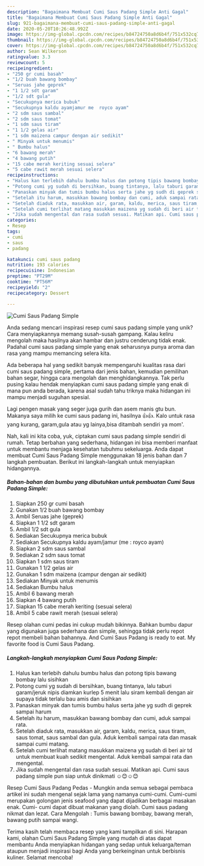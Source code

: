 ```yaml
---
description: "Bagaimana Membuat Cumi Saus Padang Simple Anti Gagal"
title: "Bagaimana Membuat Cumi Saus Padang Simple Anti Gagal"
slug: 921-bagaimana-membuat-cumi-saus-padang-simple-anti-gagal
date: 2020-05-20T10:26:48.992Z
image: https://img-global.cpcdn.com/recipes/b84724750a8d6b4f/751x532cq70/cumi-saus-padang-simple-foto-resep-utama.jpg
thumbnail: https://img-global.cpcdn.com/recipes/b84724750a8d6b4f/751x532cq70/cumi-saus-padang-simple-foto-resep-utama.jpg
cover: https://img-global.cpcdn.com/recipes/b84724750a8d6b4f/751x532cq70/cumi-saus-padang-simple-foto-resep-utama.jpg
author: Sean Wilkerson
ratingvalue: 3.3
reviewcount: 5
recipeingredient:
- "250 gr cumi basah"
- "1/2 buah bawang bombay"
- "Seruas jahe geprek"
- "1 1/2 sdt garam"
- "1/2 sdt gula"
- "Secukupnya merica bubuk"
- "Secukupnya kaldu ayamjamur me  royco ayam"
- "2 sdm saus sambal"
- "2 sdm saus tomat"
- "1 sdm saus tiram"
- "1 1/2 gelas air"
- "1 sdm maizena campur dengan air sedikit"
- " Minyak untuk menumis"
- " Bumbu halus"
- "6 bawang merah"
- "4 bawang putih"
- "15 cabe merah keriting sesuai selera"
- "5 cabe rawit merah sesuai selera"
recipeinstructions:
- "Halus kan terlebih dahulu bumbu halus dan potong tipis bawang bombay lalu sisihkan"
- "Potong cumi yg sudah di bersihkan, buang tintanya, lalu taburi garam/jeruk nipis diamkan kurlep 5 menit lalu siram kembali dengan air supaya tidak terlalu bau amis dan sisihkan"
- "Panaskan minyak dan tumis bumbu halus serta jahe yg sudh di geprek sampai harum"
- "Setelah itu harum, masukkan bawang bombay dan cumi, aduk sampai rata."
- "Setelah diaduk rata, masukkan air, garam, kaldu, merica, saus tiram, saus tomat, saus sambal dan gula. Aduk kembali sampai rata dan masak sampai cumi matang."
- "Setelah cumi terlihat matang masukkan maizena yg sudah di beri air td untuk membuat kuah sedikit mengental. Aduk kembali sampai rata dan mengental."
- "Jika sudah mengental dan rasa sudah sesuai. Matikan api. Cumi saus padang simple pun siap untuk dinikmati ☺️😊☺️😊"
categories:
- Resep
tags:
- cumi
- saus
- padang

katakunci: cumi saus padang 
nutrition: 193 calories
recipecuisine: Indonesian
preptime: "PT29M"
cooktime: "PT56M"
recipeyield: "2"
recipecategory: Dessert

---
```



![Cumi Saus Padang Simple](https://img-global.cpcdn.com/recipes/b84724750a8d6b4f/751x532cq70/cumi-saus-padang-simple-foto-resep-utama.jpg)

Anda sedang mencari inspirasi resep cumi saus padang simple yang unik? Cara menyiapkannya memang susah-susah gampang. Kalau keliru mengolah maka hasilnya akan hambar dan justru cenderung tidak enak. Padahal cumi saus padang simple yang enak seharusnya punya aroma dan rasa yang mampu memancing selera kita.

Ada beberapa hal yang sedikit banyak mempengaruhi kualitas rasa dari cumi saus padang simple, pertama dari jenis bahan, kemudian pemilihan bahan segar, hingga cara mengolah dan menghidangkannya. Tak perlu pusing kalau hendak menyiapkan cumi saus padang simple yang enak di mana pun anda berada, karena asal sudah tahu triknya maka hidangan ini mampu menjadi suguhan spesial.

Lagi pengen masak yang seger juga gurih dan asem manis gtu bun. Makanya saya milih ke cumi saus padang ini, hasilnya 👍👍. Kalo untuk rasa yang kurang, garam,gula atau yg lainya,bisa ditambah sendiri ya mom&#39;.


Nah, kali ini kita coba, yuk, ciptakan cumi saus padang simple sendiri di rumah. Tetap berbahan yang sederhana, hidangan ini bisa memberi manfaat untuk membantu menjaga kesehatan tubuhmu sekeluarga. Anda dapat membuat Cumi Saus Padang Simple menggunakan 18 jenis bahan dan 7 langkah pembuatan. Berikut ini langkah-langkah untuk menyiapkan hidangannya.

<!--inarticleads1-->

##### Bahan-bahan dan bumbu yang dibutuhkan untuk pembuatan Cumi Saus Padang Simple:

1. Siapkan 250 gr cumi basah
1. Gunakan 1/2 buah bawang bombay
1. Ambil Seruas jahe (geprek)
1. Siapkan 1 1/2 sdt garam
1. Ambil 1/2 sdt gula
1. Sediakan Secukupnya merica bubuk
1. Sediakan Secukupnya kaldu ayam/jamur (me : royco ayam)
1. Siapkan 2 sdm saus sambal
1. Sediakan 2 sdm saus tomat
1. Siapkan 1 sdm saus tiram
1. Gunakan 1 1/2 gelas air
1. Gunakan 1 sdm maizena (campur dengan air sedikit)
1. Sediakan  Minyak untuk menumis
1. Sediakan  Bumbu halus
1. Ambil 6 bawang merah
1. Siapkan 4 bawang putih
1. Siapkan 15 cabe merah keriting (sesuai selera)
1. Ambil 5 cabe rawit merah (sesuai selera)


Resep olahan cumi pedas ini cukup mudah bikinnya. Bahkan bumbu dapur yang digunakan juga sederhana dan simple, sehingga tidak perlu repot repot membeli bahan bahannya. And Cumi Saus Padang is ready to eat. My favorite food is Cumi Saus Padang. 

<!--inarticleads2-->

##### Langkah-langkah menyiapkan Cumi Saus Padang Simple:

1. Halus kan terlebih dahulu bumbu halus dan potong tipis bawang bombay lalu sisihkan
1. Potong cumi yg sudah di bersihkan, buang tintanya, lalu taburi garam/jeruk nipis diamkan kurlep 5 menit lalu siram kembali dengan air supaya tidak terlalu bau amis dan sisihkan
1. Panaskan minyak dan tumis bumbu halus serta jahe yg sudh di geprek sampai harum
1. Setelah itu harum, masukkan bawang bombay dan cumi, aduk sampai rata.
1. Setelah diaduk rata, masukkan air, garam, kaldu, merica, saus tiram, saus tomat, saus sambal dan gula. Aduk kembali sampai rata dan masak sampai cumi matang.
1. Setelah cumi terlihat matang masukkan maizena yg sudah di beri air td untuk membuat kuah sedikit mengental. Aduk kembali sampai rata dan mengental.
1. Jika sudah mengental dan rasa sudah sesuai. Matikan api. Cumi saus padang simple pun siap untuk dinikmati ☺️😊☺️😊


Resep Cumi Saus Padang Pedas - Mungkin anda semua sebagai pembaca artikel ini sudah mengenal sejak lama yang namanya cumi-cumi. Cumi-cumi merupakan golongan jenis seafood yang dapat dijadikan berbagai masakan enak. Cumi- cumi dapat dibuat makanan yang diolah. Cumi saus padang nikmat dan lezat. Cara Mengolah : Tumis bawang bombay, bawang merah, bawang putih sampai wangi. 

Terima kasih telah membaca resep yang kami tampilkan di sini. Harapan kami, olahan Cumi Saus Padang Simple yang mudah di atas dapat membantu Anda menyiapkan hidangan yang sedap untuk keluarga/teman ataupun menjadi inspirasi bagi Anda yang berkeinginan untuk berbisnis kuliner. Selamat mencoba!
